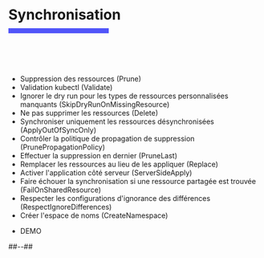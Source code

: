 <!-- .slide: class="transition bg-pink" -->

<h1 style="margin-bottom: 10px"> Synchronisation </h1>
<div style="width: 200px; height: 10px; background-color: #5155f9"></div>
<br>
<!-- .slide: class="two-column" -->

<br>
<br>
<br>

- Suppression des ressources (Prune)
- Validation kubectl (Validate)
- Ignorer le dry run pour les types de ressources personnalisées manquants (SkipDryRunOnMissingResource)
- Ne pas supprimer les ressources (Delete)
- Synchroniser uniquement les ressources désynchronisées (ApplyOutOfSyncOnly)
- Contrôler la politique de propagation de suppression (PrunePropagationPolicy)
- Effectuer la suppression en dernier (PruneLast)
- Remplacer les ressources au lieu de les appliquer (Replace)
- Activer l'application côté serveur (ServerSideApply)
- Faire échouer la synchronisation si une ressource partagée est trouvée (FailOnSharedResource)
- Respecter les configurations d'ignorance des différences (RespectIgnoreDifferences)
- Créer l'espace de noms (CreateNamespace)

+ DEMO

##--##
<br>
<br>
<br>
<br>
